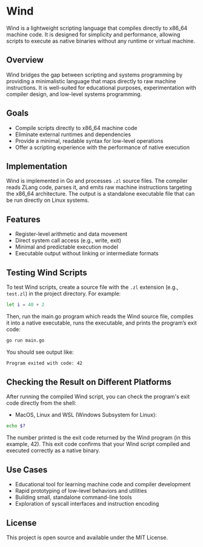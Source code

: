 # Wind

Wind is a lightweight scripting language that compiles directly to x86_64 machine code. It is designed for simplicity and performance, allowing scripts to execute as native binaries without any runtime or virtual machine.

## Overview

Wind bridges the gap between scripting and systems programming by providing a minimalistic language that maps directly to raw machine instructions. It is well-suited for educational purposes, experimentation with compiler design, and low-level systems programming.

## Goals

- Compile scripts directly to x86_64 machine code
- Eliminate external runtimes and dependencies
- Provide a minimal, readable syntax for low-level operations
- Offer a scripting experience with the performance of native execution

## Implementation

Wind is implemented in Go and processes `.zl` source files. The compiler reads ZLang code, parses it, and emits raw machine instructions targeting the x86_64 architecture. The output is a standalone executable file that can be run directly on Linux systems.

## Features

- Register-level arithmetic and data movement
- Direct system call access (e.g., write, exit)
- Minimal and predictable execution model
- Executable output without linking or intermediate formats

## Testing Wind Scripts

To test Wind scripts, create a source file with the `.zl` extension (e.g., `test.zl`) in the project directory. For example:

```bash
let i = 40 + 2
```

Then, run the main.go program which reads the Wind source file, compiles it into a native executable, runs the executable, and prints the program’s exit code:

```bash
go run main.go
```

You should see output like:

```bash
Program exited with code: 42
```

## Checking the Result on Different Platforms
After running the compiled Wind script, you can check the program's exit code directly from the shell:

- MacOS, Linux and WSL (Windows Subsystem for Linux):

```bash
echo $?
```

The number printed is the exit code returned by the Wind program (in this example, 42). This exit code confirms that your Wind script compiled and executed correctly as a native binary.


## Use Cases

- Educational tool for learning machine code and compiler development
- Rapid prototyping of low-level behaviors and utilities
- Building small, standalone command-line tools
- Exploration of syscall interfaces and instruction encoding

## License

This project is open source and available under the MIT License.
